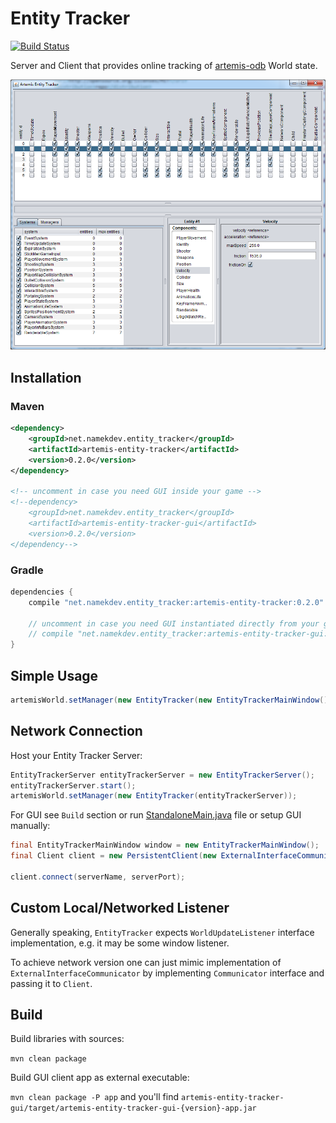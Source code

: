 # Entity Tracker
[![Build Status](https://travis-ci.org/Namek/artemis-odb-entity-tracker.svg?branch=master)](https://travis-ci.org/Namek/artemis-odb-entity-tracker)

Server and Client that provides online tracking of [artemis-odb](https://github.com/junkdog/artemis-odb) World state.

![screenshot](/screenshot.png?raw=true)

## Installation

### Maven

```xml
<dependency>
	<groupId>net.namekdev.entity_tracker</groupId>
	<artifactId>artemis-entity-tracker</artifactId>
	<version>0.2.0</version>
</dependency>

<!-- uncomment in case you need GUI inside your game -->
<!--dependency>
	<groupId>net.namekdev.entity_tracker</groupId>
	<artifactId>artemis-entity-tracker-gui</artifactId>
	<version>0.2.0</version>
</dependency-->
```

### Gradle

```groovy
dependencies {
	compile "net.namekdev.entity_tracker:artemis-entity-tracker:0.2.0"
	
	// uncomment in case you need GUI instantiated directly from your game
	// compile "net.namekdev.entity_tracker:artemis-entity-tracker-gui:0.2.0"
}
```


## Simple Usage


```java
artemisWorld.setManager(new EntityTracker(new EntityTrackerMainWindow()));
```

## Network Connection

Host your Entity Tracker Server:
```java
EntityTrackerServer entityTrackerServer = new EntityTrackerServer();
entityTrackerServer.start();
artemisWorld.setManager(new EntityTracker(entityTrackerServer));
```

For GUI see `Build` section or run [StandaloneMain.java](artemis-entity-tracker-gui/src/main/java/net/namekdev/entity_tracker/StandaloneMain.java) file or setup GUI manually:
```java
final EntityTrackerMainWindow window = new EntityTrackerMainWindow();
final Client client = new PersistentClient(new ExternalInterfaceCommunicator(window));

client.connect(serverName, serverPort);
```

## Custom Local/Networked Listener

Generally speaking, `EntityTracker` expects `WorldUpdateListener` interface implementation, e.g. it may be some window listener.

To achieve network version one can just mimic implementation of `ExternalInterfaceCommunicator` by implementing `Communicator` interface and passing it to `Client`.


## Build

Build libraries with sources:

`mvn clean package`

Build GUI client app as external executable:

`mvn clean package -P app` and you'll find `artemis-entity-tracker-gui/target/artemis-entity-tracker-gui-{version}-app.jar`
